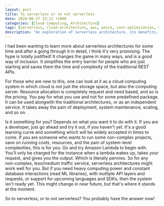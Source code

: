 ```yaml
---
layout: post
title: To serverless or to not serverless
date: 2020-06-27 22:11 +1000
categories: [Cloud Computing, Architecture]
tags: [serverless, cloud-architecture, aws, azure, cost-optimization, scalability, technology-choices]
description: "An exploration of serverless architecture, its benefits, and considerations for choosing between serverless and traditional architectures."
---
```

I had been wanting to learn more about serverless architectures for some time and after a going through it in detail, I think it's very promising. The hype is totally justified! It changes the game in many ways, and is a good way of inclusion. It simplifies the entry barrier for people who are just starting and saves them the time and complexity of the traditional REST APIs.

For those who are new to this, one can look at it as a cloud computing system in which cloud is not just the storage space, but also the computing server. Resource allocation is completely request and need based, and so is the pricing. You pay for what you use and not for some predefined package. It can be used alongwith the traditional architectures, or as an independent service. It takes away the pain of deployment, system maintenance, scaling, and so on.

Is it something for you? Depends on what you want it to do with it. If you are a developer, just go ahead and try it out, if you haven't yet. It's a good learning curve and something which will be widely accepted in times to come. If you are someone who wants to run some non-complex projects, save on running costs, resources, and the pain of system-level complexities, this is for you. Go and try Amazon Lambda to begin with. You'll only be charged for the instance when a lambda wakes up, takes your request, and gives you the output. Which is literally pennies. So for any non-complex, less/medium traffic service, serverless architectures might work well for you. But if you need heavy computing power and constant database interactions (read ML libraries), with multiple API layers and requests, or support for upcoming languages and SDKs, then the system isn't ready yet. This might change in near future, but that's where it stands at the moment.

So to serverless, or to not serverless? You probably have the answer now!
